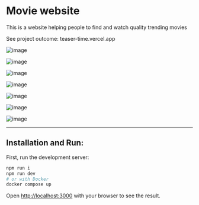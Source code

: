 # Movie website

This is a website helping people to find and watch quality trending movies

See project outcome: teaser-time.vercel.app

![image](https://user-images.githubusercontent.com/78266241/144077285-fad99340-7ca6-4fa1-be1e-4142543608cc.png)

![image](https://user-images.githubusercontent.com/78266241/144078535-ae699234-329c-4971-b1b5-6019632f627f.png)

![image](https://user-images.githubusercontent.com/78266241/144078819-08836eda-5360-48a5-8115-738682fde1da.png)

![image](https://user-images.githubusercontent.com/78266241/144078868-05213fc6-4753-4246-97be-f0f20d62e89c.png)

![image](https://user-images.githubusercontent.com/78266241/144079239-7caf51f4-b8e3-43a5-b271-9c91515d86b4.png)

![image](https://user-images.githubusercontent.com/78266241/144077882-e612c46c-ff0e-4ce0-9537-2aed68350ff3.png)

![image](https://user-images.githubusercontent.com/78266241/144078322-b33a694d-6b04-443a-a0d9-a65dfca57271.png)

---

## Installation and Run:

First, run the development server:

```bash
npm run i
npm run dev
# or with Docker
docker compose up
```

Open [http://localhost:3000](http://localhost:3000) with your browser to see the result.
